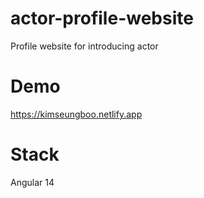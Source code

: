 # actor-profile-website

Profile website for introducing actor

# Demo

https://kimseungboo.netlify.app

# Stack

Angular 14

